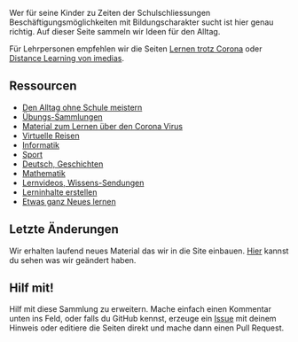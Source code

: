 Wer für seine Kinder zu Zeiten der Schulschliessungen Beschäftigungsmöglichkeiten mit Bildungscharakter sucht ist hier genau richtig. Auf dieser Seite sammeln wir Ideen für den Alltag. 

Für Lehrpersonen empfehlen wir die Seiten [Lernen trotz Corona](https://www.lernentrotzcorona.ch/Lernentrotzcorona) oder [Distance Learning von imedias](https://www.imedias.ch/service/distance_learning.cfm).

## Ressourcen

* [Den Alltag ohne Schule meistern](alltag.md)
* [Übungs-Sammlungen](sammlungen.md)
* [Material zum Lernen über den Corona Virus](corona.md)
* [Virtuelle Reisen](reisen.md)
* [Informatik](programmieren.md)
* [Sport](sport.md)
* [Deutsch, Geschichten](deutsch.md)
* [Mathematik](mathematik.md)
* [Lernvideos, Wissens-Sendungen](videos.md)
* [Lerninhalte erstellen](authoring.md)
* [Etwas ganz Neues lernen](newstuff.md)

## Letzte Änderungen

Wir erhalten laufend neues Material das wir in die Site einbauen. [Hier](https://github.com/heimschulung/heimschulung.github.io/commits/master) kannst du sehen was wir geändert haben.

## Hilf mit!

Hilf mit diese Sammlung zu erweitern. Mache einfach einen Kommentar unten ins Feld, oder falls du GitHub kennst, erzeuge ein [Issue](https://github.com/heimschulung/heimschulung.github.io/issues/new/choose) mit deinem Hinweis oder editiere die Seiten direkt und mache dann einen Pull Request.
